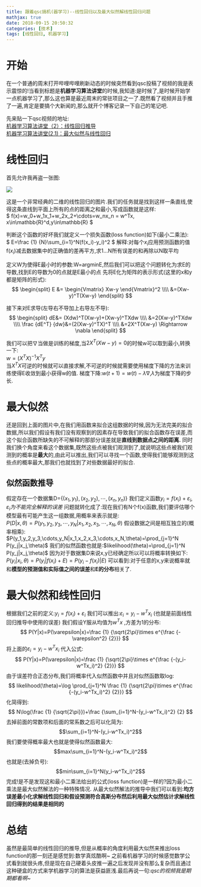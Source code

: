 ```yaml
---
title: 跟着qsc搞机(器学习)--线性回归以及最大似然解线性回归问题
mathjax: true
date: 2018-09-15 20:50:32
categories: [技术]
tags: [线性回归, 机器学习]
---
```

[](#开始 "开始")开始
==============

在一个普通的周末打开哔哩哔哩刷新动态的时候突然看到qsc投稿了视频的我是表示震惊的!当看到标题是**机器学习算法讲堂**的时候,我知道:是时候了,是时候开始学一点机器学习了,那么这也算是最近周末的常驻项目之一了.既然看了视频并且手推了一遍,肯定是要搞个大新闻的,那么就开个博客记录一下自己的笔记吧.

先来贴一下qsc视频的地址:  
[机器学习算法讲堂（2）：线性回归推导](https://www.bilibili.com/video/av31332007)  
[机器学习算法讲堂(2.1)：最大似然与线性回归](https://www.bilibili.com/video/av31420826)

[](#线性回归 "线性回归")线性回归
====================

首先允许我再盗一张图:

[![](https://upload.wikimedia.org/wikipedia/commons/thumb/3/3a/Linear_regression.svg/1200px-Linear_regression.svg.png)](https://upload.wikimedia.org/wikipedia/commons/thumb/3/3a/Linear_regression.svg/1200px-Linear_regression.svg.png)

这是一个非常经典的二维的线性回归的图片.我们的任务就是找到这样一条直线,使得这条直线到平面上所有的点的距离之和最小,写成函数就是这样:  
$ f(x)=w_0+w_1x_1+w_2x_2+\cdots=w_nx_n = w^Tx, x\in\mathbb{R}^d,y\in\mathbb{R} $
<!-- more -->
判断这个函数的好坏我们就定义一个损失函数(loss function)如下(最小二乘法):  
$ E=\frac {1} {N}\sum_{i=1}^N(f(x_i)-y_i)^2 $
解释:对每个$x_i$应用预测函数的值f($x_i$)减去数据集中的正确值的差再平方,求1…N所有误差的和再除以N取平均

定义W为使得E最小时的参数:W=argminE,然后我们可以把这个问题转化为求E的导数,找到E的导数为0的点就是E最小的点
先将E化为矩阵的表示形式(这里的x和y都是矩阵的形式):
$$
\begin{split}
E &= \begin{Vmatrix} Xw-y \end{Vmatrix}^2 \\\\
  &=(Xw-y)^T(Xw-y)
\end{split}
$$

接下来对E求导(左导右不导加上右导左不导):
$$
\begin{split}
dE&= (Xdw)^T(Xw-y)+(Xw-y)^TXdw \\\\
&=2(Xw-y)^TXdw \\\\
\frac {dE^T} {dw}&=(2(Xw-y)^TX)^T \\\\
&=2X^T(Xw-y) \Rightarrow \nabla
\end{split}
$$

我们可以把$\nabla$当做是训练的梯度,当$2X^T(Xw-y)=0$的时候w可以取到最小,转换一下:  
$w=(X^TX)^{-1}X^Ty$  
当$X^TX$可逆的时候就可以直接求解,不可逆的时候就需要使用梯度下降的方法来训练使得E收敛到最小获得w的值.
梯度下降:$w(t+1)=w(t)-\lambda\nabla$,$\lambda$为梯度下降的步长.

[](#最大似然 "最大似然")最大似然
====================

还是回到上面的图片中,在我们用函数来拟合这组数据的时候,因为无法完美的拟合数据,所以我们假设有我们没有观察到的因素存在导致我们的拟合函数存在误差,而这个拟合函数所缺失的不可解释的那部分误差就是**直线到数据点之间的距离.**
同时我们换个角度来看这个数据集,既然这些点被我们观测到了,就说明这些点被我们观测到的概率是**最大**的,由此可以推出,我们可以寻找一个函数,使得我们能够观测到这些点的概率最大,那我们也就找到了对些数据最好的拟合.

[](#似然函数推导 "似然函数推导")似然函数推导
--------------------------

假定存在一个数据集D=$\lbrace(x_1,y_1),(x_2,y_2),\cdots,(x_n,y_n)\rbrace$
我们定义函数$y_i=f(x_i)+\varepsilon_i,\varepsilon_i为不能完全解释的误差$
问题就转化成了:现在我们有N个f(x)函数,我们要评估哪个模型最有可能产生这一组数据,用概率来表示就是:  
$P(D|x,\theta)=P(y_1,y_2,y_3,\cdots,y_N|x_1,x_2,x_3,\cdots,x_N,\theta)$
假设数据之间是相互独立的(概率相乘):  
$P(y_1,y_2,y_3,\cdots,y_N|x_1,x_2,x_3,\cdots,x_N,\theta)=\prod_{j=1}^N P(y_j|x_j,\theta)$
我们的似然函数也就是:$likelihood(\theta)=\prod_{j=1}^N P(y_j|x_j,\theta)$
因为对于数据集D来说x,y已经确定所以可以将概率转换如下:  
$P(y_i|x_i,\theta)=P(y_i|f(x_i)+E)=P(y_i-f(x_i)|E)$
可以看到:对于任意的x,y来说概率就和**模型的预测值和实际值之间的误差**和**E的分布**相关了.

[](#最大似然和线性回归 "最大似然和线性回归")最大似然和线性回归
===================================

根据我们之前的定义:$y_i=f(x_i)+\varepsilon_i$ 我们可以推出:$\varepsilon_i=y_i-w^Tx_i$ (也就是前面线性回归推导中使用的误差)
我们假设Y服从均值为$w^Tx$ ,方差为1的分布:
$$
P(Y|x)=P(\varepsilon|x)=\frac {1} {\sqrt{2\pi}\times e^{\frac {-\varepsilon^2} {2}}}
$$
将上面的$\varepsilon_i=y_i-w^Tx_i$ 代入公式:
$$
P(Y|x)=P(\varepsilon|x)=\frac {1} {\sqrt{2\pi}\times e^{\frac {-(y_i-w^Tx_i)^2} {2}}}
$$
由于误差符合正态分布,我们将概率代入似然函数中并且对似然函数取log:
$$
likelihood(\theta)=\log \prod_{j=1}^N \frac {1} {\sqrt{2\pi}\times e^{\frac {-(y_i-w^Tx_i)^2} {2}}}
$$
化简得到:
$$
N\log(\frac {1} {\sqrt{2\pi}})+\frac {\sum_{i=1}^N-(y_i-w^Tx_i)^2} {2}
$$
去掉前面的常数项和后面的常系数之后可以化简为:
$$\sum_{i=1}^N-(y_i-w^Tx_i)^2$$
我们要使得概率最大也就是使得似然函数最大:
$$max\sum_{i=1}^N-(y_i-w^Tx_i)^2$$
也就是(去掉负号):
$$min\sum_{i=1}^N(y_i-w^Tx_i)^2$$
完成!是不是发现这和最小二乘法给出的公式(loss function)是一样的?因为最小二乘法是最大似然解法的一种特殊情况.
从最大似然解法的推导中我们可以看到:**均方误差最小化求解线性回归和假设预测符合高斯分布然后利用最大似然估计求解线性回归得到的结果是相同的**

[](#总结 "总结")总结
==============

虽然是最简单的线性回归的推导,但是从概率的角度利用最大似然来推出loss function的那一刻还是感觉到:数学真炫酷啊~
之前看机器学习的时候感觉数学公式看到就很头疼,但是现在自己硬着头皮推一遍之后发现并没有那么复杂而且通过这种硬盒的方式来学机器学习的算法是获益匪浅.最后再说一句:_qsc的视频我是期期都看啊~_